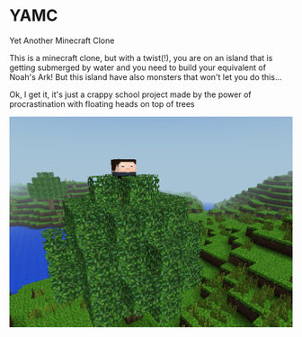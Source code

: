 YAMC
=====
Yet Another Minecraft Clone


This is a minecraft clone, but with a twist(!), you are on an island that is
getting submerged by water and you need to build your equivalent of Noah's Ark!
But this island have also monsters that won't let you do this...

Ok, I get it, it's just a crappy school project made by the power of
procrastination with floating heads on top of trees

![Told ya](yamc.png)
